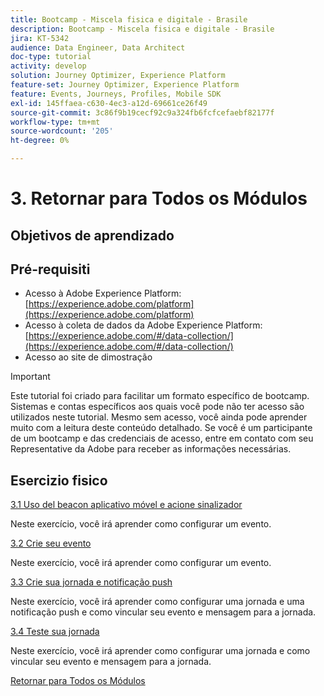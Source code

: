 ```yaml
---
title: Bootcamp - Miscela fisica e digitale - Brasile
description: Bootcamp - Miscela fisica e digitale - Brasile
jira: KT-5342
audience: Data Engineer, Data Architect
doc-type: tutorial
activity: develop
solution: Journey Optimizer, Experience Platform
feature-set: Journey Optimizer, Experience Platform
feature: Events, Journeys, Profiles, Mobile SDK
exl-id: 145ffaea-c630-4ec3-a12d-69661ce26f49
source-git-commit: 3c86f9b19cecf92c9a324fb6fcfcefaebf82177f
workflow-type: tm+mt
source-wordcount: '205'
ht-degree: 0%

---
```


# 3. Retornar para Todos os Módulos

## Objetivos de aprendizado

## Pré-requisiti

- Acesso à Adobe Experience Platform:  [https://experience.adobe.com/platform](https://experience.adobe.com/platform)
- Acesso à coleta de dados da Adobe Experience Platform: [https://experience.adobe.com/#/data-collection/](https://experience.adobe.com/#/data-collection/)
- Acesso ao site de dimostração

>[!IMPORTANT]
>
>Este tutorial foi criado para facilitar um formato específico de bootcamp. Sistemas e contas específicos aos quais você pode não ter acesso são utilizados neste tutorial. Mesmo sem acesso, você ainda pode aprender muito com a leitura deste conteúdo detalhado. Se você é um participante de um bootcamp e das credenciais de acesso, entre em contato com seu Representative da Adobe para receber as informações necessárias.

## Esercizio fisico

[3.1 Uso del beacon aplicativo móvel e acione sinalizador](./ex1.md)

Neste exercício, você irá aprender como configurar um evento.

[3.2 Crie seu evento](./ex2.md)

Neste exercício, você irá aprender como configurar um evento.

[3.3 Crie sua jornada e notificação push](./ex3.md)

Neste exercício, você irá aprender como configurar uma jornada e uma notificação push e como vincular seu evento e mensagem para a jornada.

[3.4 Teste sua jornada](./ex4.md)

Neste exercício, você irá aprender como configurar uma jornada e como vincular seu evento e mensagem para a jornada.

[Retornar para Todos os Módulos](../../overview.md)
